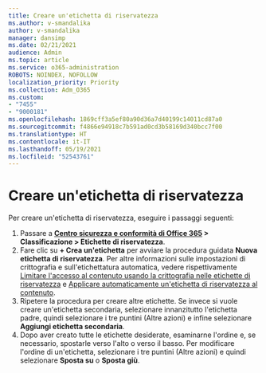 ```yaml
---
title: Creare un'etichetta di riservatezza
ms.author: v-smandalika
author: v-smandalika
manager: dansimp
ms.date: 02/21/2021
audience: Admin
ms.topic: article
ms.service: o365-administration
ROBOTS: NOINDEX, NOFOLLOW
localization_priority: Priority
ms.collection: Adm_O365
ms.custom:
- "7455"
- "9000181"
ms.openlocfilehash: 1869cff3a5ef80a90d36a7d40199c14011cd87a0
ms.sourcegitcommit: f4866e94918c7b591ad0cd3b58169d340bcc7f00
ms.translationtype: HT
ms.contentlocale: it-IT
ms.lasthandoff: 05/19/2021
ms.locfileid: "52543761"
---
```

# <a name="create-a-sensitivity-label"></a>Creare un'etichetta di riservatezza

Per creare un'etichetta di riservatezza, eseguire i passaggi seguenti:

1. Passare a **[Centro sicurezza e conformità di Office 365](https://sip.protection.office.com/) > Classificazione > Etichette di riservatezza**.
2. Fare clic su **+ Crea un'etichetta** per avviare la procedura guidata **Nuova etichetta di riservatezza**. Per altre informazioni sulle impostazioni di crittografia e sull'etichettatura automatica, vedere rispettivamente [Limitare l'accesso al contenuto usando la crittografia nelle etichette di riservatezza](/microsoft-365/compliance/encryption-sensitivity-labels) e [Applicare automaticamente un'etichetta di riservatezza al contenuto](/microsoft-365/compliance/apply-sensitivity-label-automatically).
3. Ripetere la procedura per creare altre etichette. Se invece si vuole creare un'etichetta secondaria, selezionare innanzitutto l'etichetta padre, quindi selezionare i tre puntini (Altre azioni) e infine selezionare **Aggiungi etichetta secondaria**.
4. Dopo aver creato tutte le etichette desiderate, esaminarne l'ordine e, se necessario, spostarle verso l'alto o verso il basso. Per modificare l'ordine di un'etichetta, selezionare i tre puntini (Altre azioni) e quindi selezionare **Sposta su** o **Sposta giù**. 
